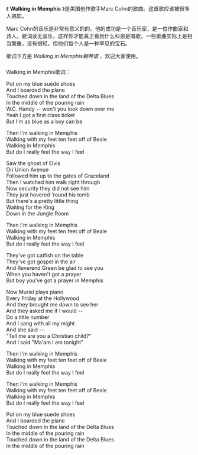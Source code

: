 

《 **Walking in Memphis** 》是美国创作歌手Marc Cohn的歌曲。这首歌应该被很多人熟知。

Marc
Cohn的音乐是非常有意义的的。他的成功是一个音乐家，是一位作曲家和诗人。歌词读无音乐，这样你才能真正看到什么科恩是唱歌。一些歌曲实际上是相当繁重，没有很轻，但他们每个人是一种罕见的宝石。

歌词下方是 _Walking in Memphis钢琴谱_ ，欢迎大家使用。

###  
Walking in Memphis歌词：

  
Put on my blue suede shoes  
And I boarded the plane  
Touched down in the land of the Delta Blues  
In the middle of the pouring rain  
W.C. Handy -- won\'t you look down over me  
Yeah I got a first class ticket  
But I\'m as blue as a boy can be  
  
Then I\'m walking in Memphis  
Walking with my feet ten feet off of Beale  
Walking in Memphis  
But do I really feel the way I feel  
  
Saw the ghost of Elvis  
On Union Avenue  
Followed him up to the gates of Graceland  
Then I watched him walk right through  
Now security they did not see him  
They just hovered \'round his tomb  
But there\'s a pretty little thing  
Waiting for the King  
Down in the Jungle Room  
  
Then I\'m walking in Memphis  
Walking with my feet ten feet off of Beale  
Walking in Memphis  
But do I really feel the way I feel  
  
They\'ve got catfish on the table  
They\'ve got gospel in the air  
And Reverend Green be glad to see you  
When you haven\'t got a prayer  
But boy you\'ve got a prayer in Memphis  
  
Now Muriel plays piano  
Every Friday at the Hollywood  
And they brought me down to see her  
And they asked me if I would --  
Do a little number  
And I sang with all my might  
And she said --  
\"Tell me are you a Christian child?\"  
And I said \"Ma\'am I am tonight\"  
  
Then I\'m walking in Memphis  
Walking with my feet ten feet off of Beale  
Walking in Memphis  
But do I really feel the way I feel  
  
Then I\'m walking in Memphis  
Walking with my feet ten feet off of Beale  
Walking in Memphis  
But do I really feel the way I feel  
  
Put on my blue suede shoes  
And I boarded the plane  
Touched down in the land of the Delta Blues  
In the middle of the pouring rain  
Touched down in the land of the Delta Blues  
In the middle of the pouring rain  

